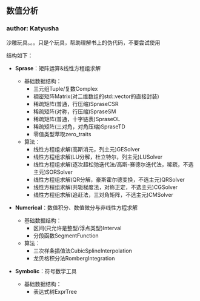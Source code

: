 ## 数值分析
### author: Katyusha

沙雕玩具。。。只是个玩具，帮助理解书上的伪代码，不要尝试使用

结构如下：

- **Sprase**：矩阵运算&线性方程组求解
   - 基础数据结构：
      - 三元组Tuple/复数Complex
      - 稠密矩阵Matrix(对二维数组的std::vector的直接封装)
      - 稀疏矩阵(普通，行压缩)SpraseCSR
      - 稀疏矩阵(对称，行压缩)SpraseSM
      - 稀疏矩阵(普通，十字链表)SpraseOL
      - 稀疏矩阵(三对角，对角压缩)SpraseTD
      - 零值类型萃取zero_traits
   - 算法：
      - 线性方程组求解(高斯消元，列主元)GESolver
      - 线性方程组求解(LU分解，杜立特尔，列主元)LUSolver
      - 线性方程组求解(逐次超松弛迭代法/高斯-赛德尔迭代法，稀疏，不选主元)SORSolver
      - 线性方程组求解(QR分解，豪斯霍尔德变换，不选主元)QRSolver
      - 线性方程组求解(共轭梯度法，对称正定，不选主元)CGSolver
      - 线性方程组求解(追赶法，三对角矩阵，不选主元)CMSolver

- **Numerical**：数值积分、数值微分与非线性方程求解
   - 基础数据结构：
      - 区间(只允许是整型/浮点类型)Interval
      - 分段函数SegmentFunction
   - 算法：
      - 三次样条插值法CubicSplineInterpolation
      - 龙贝格积分法RombergIntegration

- **Symbolic**：符号数学工具
   - 基础数据结构：
      - 表达式树ExprTree   





